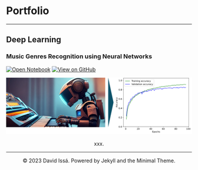 # Portfolio
---
## Deep Learning

### Music Genres Recognition using Neural Networks

[![Open Notebook](https://img.shields.io/badge/Jupyter-Open_Notebook-blue?logo=Jupyter)]()
[![View on GitHub](https://img.shields.io/badge/GitHub-View_on_GitHub-blue?logo=GitHub)]()

<center><img src="images/Genre Recognition Project Banner.png"/>

xxx.

---
<center>© 2023 David Issá. Powered by Jekyll and the Minimal Theme.</center>
